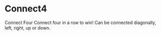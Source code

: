 # Connect4
Connect Four
Connect four in a row to win! Can be connected diagonally, left, right, up or down.
